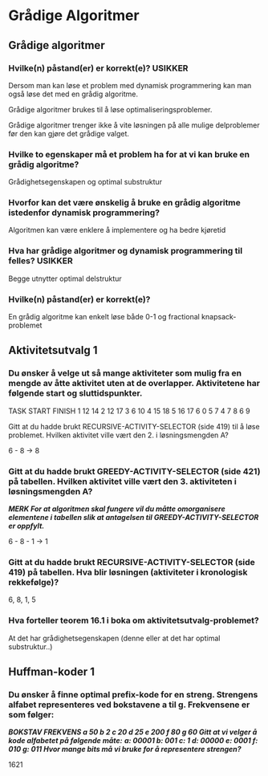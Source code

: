 # Grådige Algoritmer

## Grådige algoritmer

### Hvilke(n) påstand(er) er korrekt(e)? USIKKER

Dersom man kan løse et problem med dynamisk programmering kan man også løse det med en grådig algoritme.

Grådige algoritmer brukes til å løse optimaliseringsproblemer.

Grådige algoritmer trenger ikke å vite løsningen på alle mulige delproblemer før den kan gjøre det grådige valget.

### Hvilke to egenskaper må et problem ha for at vi kan bruke en grådig algoritme?

Grådighetsegenskapen og optimal substruktur

### Hvorfor kan det være ønskelig å bruke en grådig algoritme istedenfor dynamisk programmering?

Algoritmen kan være enklere å implementere og ha bedre kjøretid

### Hva har grådige algoritmer og dynamisk programmering til felles? USIKKER

Begge utnytter optimal delstruktur

### Hvilke(n) påstand(er) er korrekt(e)?

En grådig algoritme kan enkelt løse både 0-1 og fractional knapsack-problemet

## Aktivitetsutvalg 1

### Du ønsker å velge ut så mange aktiviteter som mulig fra en mengde av åtte aktivitet uten at de overlapper. Aktivitetene har følgende start og sluttidspunkter.

TASK	START	FINISH
1	      12	  14
2	      12	  17
3       6	    10
4       15	  18
5	      16	  17
6	      0	    5
7	      4	    7
8	      6	    9

Gitt at du hadde brukt RECURSIVE-ACTIVITY-SELECTOR (side 419) til å løse problemet. Hvilken aktivitet ville vært den 2. i løsningsmengden A?

6 - 8 -> 8

### Gitt at du hadde brukt GREEDY-ACTIVITY-SELECTOR (side 421) på tabellen. Hvilken aktivitet ville vært den 3. aktiviteten i løsningsmengden A? 

***MERK For at algoritmen skal fungere vil du måtte omorganisere elementene i tabellen slik at antagelsen til GREEDY-ACTIVITY-SELECTOR er oppfylt.***

6 - 8 - 1 -> 1

### Gitt at du hadde brukt RECURSIVE-ACTIVITY-SELECTOR (side 419) på tabellen. Hva blir løsningen (aktiviteter i kronologisk rekkefølge)?

6, 8, 1, 5

### Hva forteller teorem 16.1 i boka om aktivitetsutvalg-problemet?

At det har grådighetsegenskapen (denne eller at det har optimal substruktur..)

## Huffman-koder 1

### Du ønsker å finne optimal prefix-kode for en streng. Strengens alfabet representeres ved bokstavene a til g. Frekvensene er som følger:

***BOKSTAV	FREKVENS
a	50
b	2
c	20
d	25
e	200
f	80
g	60
Gitt at vi velger å kode alfabetet på følgende måte:***
***a: 00001
b: 001
c: 1
d: 00000
e: 0001
f: 010
g: 011
Hvor mange bits må vi bruke for å representere strengen?***

1621











